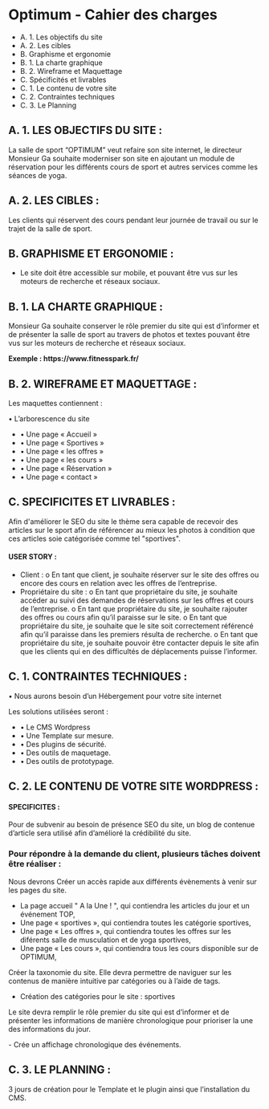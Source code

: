 # Optimum - Cahier des charges

-   A.	1. Les objectifs du site 
-   A.	2. Les cibles 
-   B.	Graphisme et ergonomie
-   B.  1. La charte graphique
-   B.  2. Wireframe et Maquettage
-   C.  Spécificités et livrables 
-   C.  1. Le contenu de votre site 
-   C.  2. Contraintes techniques 
-   C.  3. Le Planning

## A. 1. LES OBJECTIFS DU SITE :

<p>La salle de sport “OPTIMUM” veut refaire son site internet, le directeur Monsieur Ga souhaite moderniser son site en ajoutant un module de réservation pour les différents cours de sport et autres services comme les séances de yoga.
</p>

## A. 2. LES CIBLES :
<p>
Les clients qui réservent des cours pendant leur journée de travail ou sur le trajet de la salle de sport.
</p>

## B. GRAPHISME ET ERGONOMIE :

- Le site doit être accessible sur mobile, et pouvant être vus sur les moteurs de recherche et réseaux sociaux.

## B. 1. LA CHARTE GRAPHIQUE :
<p>
Monsieur Ga souhaite conserver le rôle premier du site qui est d’informer et de présenter la salle de sport au travers de photos et textes pouvant être vus sur les moteurs de recherche et réseaux sociaux.
</p>
<p><strong>Exemple : https://www.fitnesspark.fr/</strong></p>

## B. 2. WIREFRAME ET MAQUETTAGE :

<p>Les maquettes contiennent :</p>

• L’arborescence du site 

- • Une page « Accueil »
- • Une page « Sportives »
- • Une page « les offres »
- • Une page « les cours »
- • Une page « Réservation »
- • Une page « contact »



## C. SPECIFICITES ET LIVRABLES :

Afin d'améliorer le SEO du site le thème sera capable de recevoir des articles sur le sport afin de référencer au mieux les photos à condition que ces articles soie catégorisée comme tel "sportives".
####  USER STORY :
-	Client :
    o	En tant que client, je souhaite réserver sur le site des offres ou encore des cours en relation avec les offres de l’entreprise.
-	Propriétaire du site :
    o	En tant que propriétaire du site, je souhaite accéder au suivi des demandes de réservations sur les offres et cours de l’entreprise.
    o	En tant que propriétaire du site, je souhaite rajouter des offres ou cours afin qu’il paraisse sur le site.
    o	En tant que propriétaire du site, je souhaite que le site soit correctement référencé afin qu’il paraisse dans les premiers résulta de recherche.
    o	En tant que propriétaire du site, je souhaite pouvoir être contacter depuis le site afin que les clients qui en des difficultés de déplacements puisse l’informer.

## C. 1. CONTRAINTES TECHNIQUES :


•	Nous aurons besoin d’un Hébergement pour votre site internet
<p>Les solutions utilisées seront :</p>

-    • Le CMS Wordpress
-    • Une Template sur mesure. 
-    • Des plugins de sécurité.
-    • Des outils de maquetage. 
-    • Des outils de prototypage. 


## C. 2. LE CONTENU DE VOTRE SITE WORDPRESS :

#### SPECIFICITES :
Pour de subvenir au besoin de présence SEO du site, un blog de contenue d’article sera utilisé afin d’amélioré la crédibilité du site.

### Pour répondre à la demande du client, plusieurs tâches doivent être réaliser :
<p>
Nous devrons Créer un accès rapide aux différents évènements à venir sur les pages du site. 
</p>

- La page accueil " A la Une ! ", qui contiendra les articles du jour et un événement TOP,
- Une page « sportives », qui contiendra toutes les catégorie sportives,
- Une page « Les offres », qui contiendra toutes les offres sur les diférents salle de musculation et de yoga sportives,
- Une page « Les cours », qui contiendra tous les cours disponible sur de OPTIMUM,

<p>
Créer la taxonomie du site. Elle devra permettre de naviguer sur les contenus de manière intuitive par catégories ou à l’aide de tags. 
</p>

- Création des catégories pour le site : sportives 
<p>
 Le site devra remplir le rôle premier du site qui est d’informer et de présenter les informations de manière chronologique pour prioriser la une des informations du jour.
</p>
-	Crée un affichage chronologique des événements.

## C.	3. LE PLANNING :

<p>3 jours de création pour le Template et le plugin ainsi que l’installation du CMS.</p>




